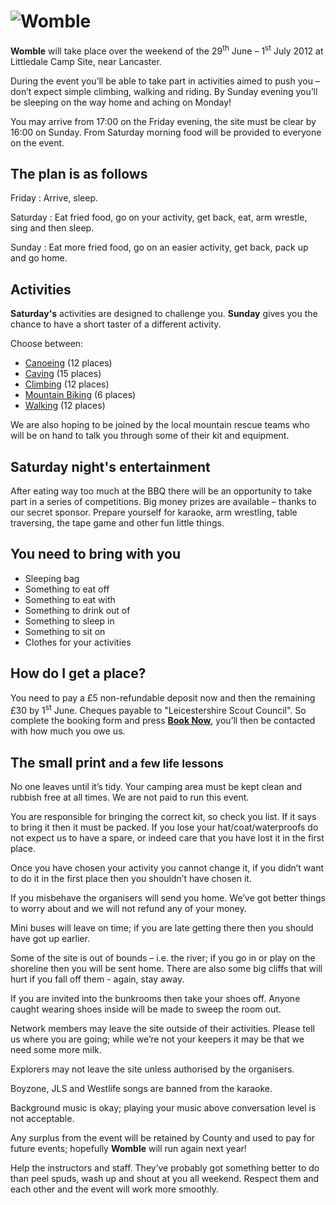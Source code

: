 ![Womble](/img/Womble.png)
==========================

**Womble** will take place over the weekend of the 29<sup>th</sup> June – 1<sup>st</sup> July 2012 at Littledale Camp Site, near Lancaster.

During the event you’ll be able to take part in activities aimed to push you – don’t expect simple climbing, walking and riding.  By Sunday evening you’ll be sleeping on the way home and aching on Monday!

You may arrive from 17:00 on the Friday evening, the site must be clear by 16:00 on Sunday.  From Saturday morning food will be provided to everyone on the event.

The plan is as follows
----------------------

Friday
:   Arrive, sleep.

Saturday
:   Eat fried food, go on your activity, get back, eat, arm wrestle, sing and then sleep.

Sunday
:   Eat more fried food, go on an easier activity, get back, pack up and go home.

Activities
----------

**Saturday's** activities are designed to challenge you.  **Sunday** gives you the chance to have a short taster of a different activity.

Choose between:

* [Canoeing](/activities/canoeing) (12 places)
* [Caving](/activities/caving) (15 places)
* [Climbing](/activities/climbing) (12 places)
* [Mountain Biking](/activities/biking) (6 places)
* [Walking](/activities/walking) (12 places)

We are also hoping to be joined by the local mountain rescue teams who will be on hand to talk you through some of their kit and equipment.

Saturday night's entertainment
------------------------------

After eating way too much at the BBQ there will be an opportunity to take part in a series of competitions. Big money prizes are available – thanks to our secret sponsor.  Prepare yourself for karaoke, arm wrestling, table traversing, the tape game and other fun little things.

You need to bring with you
--------------------------

*   Sleeping bag
*   Something to eat off
*   Something to eat with
*   Something to drink out of
*   Something to sleep in
*   Something to sit on
*   Clothes for your activities

How do I get a place?
---------------------

You need to pay a £5 non-refundable deposit now and then the remaining £30 by 1<sup>st</sup> June.  Cheques payable to "Leicestershire Scout Council".  So complete the booking form and press [**Book Now**](/booking/new), you’ll then be contacted with how much you owe us.

The small print <small>and a few life lessons</small>
-----------------------------------------------------

No one leaves until it’s tidy.  Your camping area must be kept clean and rubbish free at all times.  We are not paid to run this event.

You are responsible for bringing the correct kit, so check you list.  If it says to bring it then it must be packed.  If you lose your hat/coat/waterproofs do not expect us to have a spare,  or indeed care that you have lost it in the first place.

Once you have chosen your activity you cannot change it, if you didn’t want to do it in the first place then you shouldn’t have chosen it.

If you misbehave the organisers will send you home.  We’ve got better things to worry about and we will not refund any of your money.

Mini buses will leave on time; if you are late getting there then you should have got up earlier.

Some of the site is out of bounds – i.e.  the river; if you go in or play on the shoreline then you will be sent home.  There are also some big cliffs that will hurt if you fall off them - again, stay away.

If you are invited into the bunkrooms then take your shoes off.  Anyone caught wearing shoes inside will be made to sweep the room out.

Network members may leave the site outside of their activities.  Please tell us where you are going; while we’re not your keepers it may be that we need some more milk.

Explorers may not leave the site unless authorised by the organisers.

Boyzone, JLS and Westlife songs are banned from the karaoke.

Background music is okay;  playing your music above conversation level is not acceptable.

Any surplus from the event will be retained by County and used to pay for future events;  hopefully **Womble** will run again next year!

Help the instructors and staff.  They’ve probably got something better to do than peel spuds, wash up and shout at you all weekend.  Respect them and each other and the event will work more smoothly.

